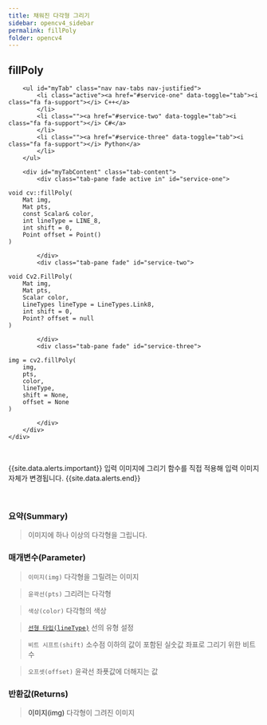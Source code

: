 ```yaml
---
title: 채워진 다각형 그리기    
sidebar: opencv4_sidebar
permalink: fillPoly
folder: opencv4
---
```


<div class="row">
    <div class="col-lg-12">
        <h2 class="page-header">fillPoly</h2>
    </div>
    <div class="col-lg-12">

        <ul id="myTab" class="nav nav-tabs nav-justified">
            <li class="active"><a href="#service-one" data-toggle="tab"><i class="fa fa-support"></i> C++</a>
            </li>
            <li class=""><a href="#service-two" data-toggle="tab"><i class="fa fa-support"></i> C#</a>
            </li>
            <li class=""><a href="#service-three" data-toggle="tab"><i class="fa fa-support"></i> Python</a>
            </li>
        </ul>

        <div id="myTabContent" class="tab-content">
            <div class="tab-pane fade active in" id="service-one">
<pre class="prettyprint"><code class="language-cpp">void cv::fillPoly(
    Mat img,
    Mat pts,
    const Scalar& color,
    int lineType = LINE_8,
    int shift = 0,
    Point offset = Point()
)</code></pre>
            </div>
            <div class="tab-pane fade" id="service-two">
<pre class="prettyprint"><code class="language-cs">void Cv2.FillPoly(
    Mat img,
    Mat pts,
    Scalar color,
    LineTypes lineType = LineTypes.Link8,
    int shift = 0,
    Point? offset = null
)</code></pre>
            </div>
            <div class="tab-pane fade" id="service-three">
<pre class="prettyprint"><code class="language-py">img = cv2.fillPoly(
    img,
    pts,
    color,
    lineType,
    shift = None,
    offset = None
)</code></pre>
            </div>
        </div>
    </div>
</div>

<br>

{{site.data.alerts.important}}
입력 이미지에 그리기 함수를 직접 적용해 입력 이미지 자체가 변경됩니다.
{{site.data.alerts.end}}

<br>

### 요약(Summary)

> 이미지에 하나 이상의 다각형을 그립니다.

### 매개변수(Parameter)

> `이미지(img)` 다각형을 그릴려는 이미지

> `윤곽선(pts)` 그리려는 다각형

> `색상(color)` 다각형의 색상

> [`선형 타입(lineType)`](LineTypes) 선의 유형 설정

> `비트 시프트(shift)` 소수점 이하의 값이 포함된 실숫값 좌표로 그리기 위한 비트 수

> `오프셋(offset)` 윤곽선 좌푯값에 더해지는 값

### 반환값(Returns)

> <a data-toggle="tooltip" data-original-title="{{site.data.glossary.only_Python}}">이미지(img)</a> 다각형이 그려진 이미지